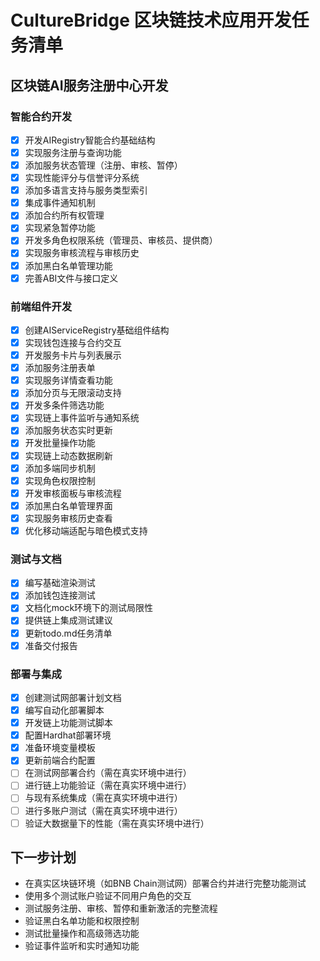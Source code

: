 # CultureBridge 区块链技术应用开发任务清单

## 区块链AI服务注册中心开发

### 智能合约开发
- [x] 开发AIRegistry智能合约基础结构
- [x] 实现服务注册与查询功能
- [x] 添加服务状态管理（注册、审核、暂停）
- [x] 实现性能评分与信誉评分系统
- [x] 添加多语言支持与服务类型索引
- [x] 集成事件通知机制
- [x] 添加合约所有权管理
- [x] 实现紧急暂停功能
- [x] 开发多角色权限系统（管理员、审核员、提供商）
- [x] 实现服务审核流程与审核历史
- [x] 添加黑白名单管理功能
- [x] 完善ABI文件与接口定义

### 前端组件开发
- [x] 创建AIServiceRegistry基础组件结构
- [x] 实现钱包连接与合约交互
- [x] 开发服务卡片与列表展示
- [x] 添加服务注册表单
- [x] 实现服务详情查看功能
- [x] 添加分页与无限滚动支持
- [x] 开发多条件筛选功能
- [x] 实现链上事件监听与通知系统
- [x] 添加服务状态实时更新
- [x] 开发批量操作功能
- [x] 实现链上动态数据刷新
- [x] 添加多端同步机制
- [x] 实现角色权限控制
- [x] 开发审核面板与审核流程
- [x] 添加黑白名单管理界面
- [x] 实现服务审核历史查看
- [x] 优化移动端适配与暗色模式支持

### 测试与文档
- [x] 编写基础渲染测试
- [x] 添加钱包连接测试
- [x] 文档化mock环境下的测试局限性
- [x] 提供链上集成测试建议
- [x] 更新todo.md任务清单
- [x] 准备交付报告

### 部署与集成
- [x] 创建测试网部署计划文档
- [x] 编写自动化部署脚本
- [x] 开发链上功能测试脚本
- [x] 配置Hardhat部署环境
- [x] 准备环境变量模板
- [x] 更新前端合约配置
- [ ] 在测试网部署合约（需在真实环境中进行）
- [ ] 进行链上功能验证（需在真实环境中进行）
- [ ] 与现有系统集成（需在真实环境中进行）
- [ ] 进行多账户测试（需在真实环境中进行）
- [ ] 验证大数据量下的性能（需在真实环境中进行）

## 下一步计划
- 在真实区块链环境（如BNB Chain测试网）部署合约并进行完整功能测试
- 使用多个测试账户验证不同用户角色的交互
- 测试服务注册、审核、暂停和重新激活的完整流程
- 验证黑白名单功能和权限控制
- 测试批量操作和高级筛选功能
- 验证事件监听和实时通知功能
